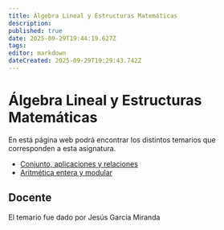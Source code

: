 ```yaml
---
title: Álgebra Lineal y Estructuras Matemáticas
description: 
published: true
date: 2025-09-29T19:44:19.627Z
tags: 
editor: markdown
dateCreated: 2025-09-29T19:29:43.742Z
---
```


# Álgebra Lineal y Estructuras Matemáticas
En está página web podrá encontrar los distintos temarios que corresponden a esta asignatura.

- [Conjunto, aplicaciones y relaciones](tema1)
- [Aritmética entera y modular](tema2)



## Docente
El temario fue dado por Jesús García Miranda

